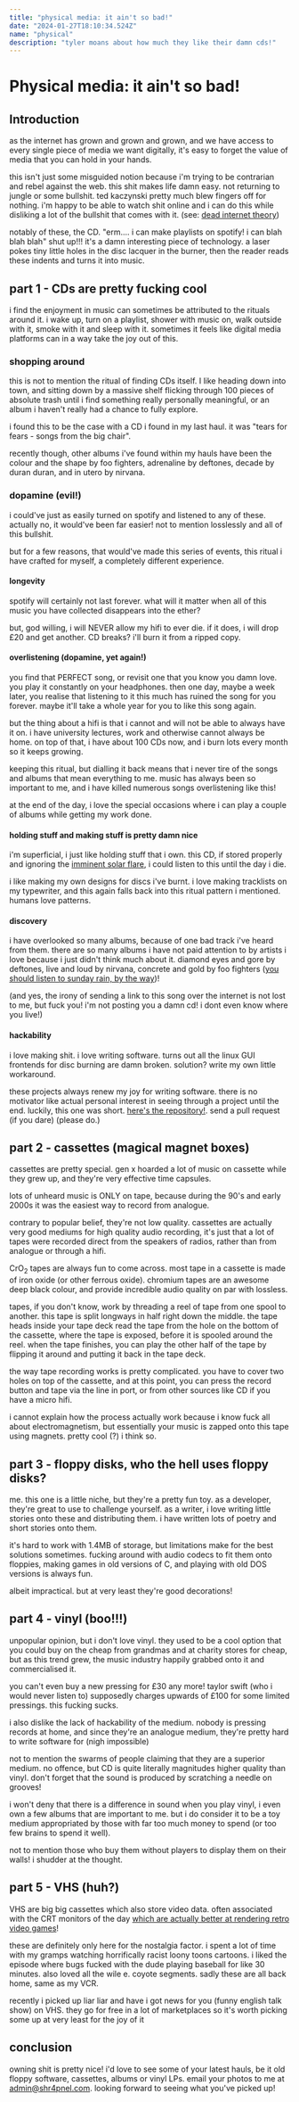 ```yaml
---
title: "physical media: it ain't so bad!"
date: "2024-01-27T18:10:34.524Z"
name: "physical"
description: "tyler moans about how much they like their damn cds!"
---
```

# Physical media: it ain't so bad!
## Introduction
as the internet has grown and grown and grown, and we have access to every single piece of media we want digitally, it's easy to forget the value of media that you can hold in your hands.

this isn't just some misguided notion because i'm trying to be contrarian and rebel against the web. this shit makes life damn easy. not returning to jungle or some bullshit. ted kaczynski pretty much blew fingers off for nothing. i'm happy to be able to watch shit online and i can do this while disliking a lot of the bullshit that comes with it. (see: [dead internet theory](https://en.wikipedia.org/wiki/Dead_Internet_theory))

notably of these, the CD. "erm.... i can make playlists on spotify! i can blah blah blah" shut up!!! it's a damn interesting piece of technology. a laser pokes tiny little holes in the disc lacquer in the burner, then the reader reads these indents and turns it into music.

## part 1 - CDs are pretty fucking cool

i find the enjoyment in music can sometimes be attributed to the rituals around it. i wake up, turn on a playlist, shower with music on, walk outside with it, smoke with it and sleep with it. sometimes it feels like digital media platforms can in a way take the joy out of this.

### shopping around

this is not to mention the ritual of finding CDs itself. I like heading down into town, and sitting down by a massive shelf flicking through 100 pieces of absolute trash until i find something really personally meaningful, or an album i haven't really had a chance to fully explore.

i found this to be the case with a CD i found in my last haul. it was "tears for fears - songs from the big chair".

recently though, other albums i've found within my hauls have been the colour and the shape by foo fighters, adrenaline by deftones, decade by duran duran, and in utero by nirvana.

### dopamine (evil!)

i could've just as easily turned on spotify and listened to any of these. actually no, it would've been far easier! not to mention losslessly and all of this bullshit.

but for a few reasons, that would've made this series of events, this ritual i have crafted for myself, a completely different experience.

#### longevity

spotify will certainly not last forever. what will it matter when all of this music you have collected disappears into the ether?

but, god willing, i will NEVER allow my hifi to ever die. if it does, i will drop £20 and get another. CD breaks? i'll burn it from a ripped copy.

#### overlistening (dopamine, yet again!)

you find that PERFECT song, or revisit one that you know you damn love. you play it constantly on your headphones. then one day, maybe a week later, you realise that listening to it this much has ruined the song for you forever. maybe it'll take a whole year for you to like this song again.

but the thing about a hifi is that i cannot and will not be able to always have it on. i have university lectures, work and otherwise cannot always be home. on top of that, i have about 100 CDs now, and i burn lots every month so it keeps growing.

keeping this ritual, but dialling it back means that i never tire of the songs and albums that mean everything to me. music has always been so important to me, and i have killed numerous songs overlistening like this!

at the end of the day, i love the special occasions where i can play a couple of albums while getting my work done.

#### holding stuff and making stuff is pretty damn nice

i'm superficial, i just like holding stuff that i own. this CD, if stored properly and ignoring the [imminent solar flare](https://phys.org/news/2024-01-solar-maximum.html), i could listen to this until the day i die.

i like making my own designs for discs i've burnt. i love making tracklists on my typewriter, and this again falls back into this ritual pattern i mentioned. humans love patterns.

#### discovery

i have overlooked so many albums, because of one bad track i've heard from them. there are so many albums i have not paid attention to by artists i love because i just didn't think much about it. diamond eyes and gore by deftones, live and loud by nirvana, concrete and gold by foo fighters ([you should listen to sunday rain, by the way](https://www.youtube.com/watch?v=k0jX8y53ceY))!

(and yes, the irony of sending a link to this song over the internet is not lost to me, but fuck you! i'm not posting you a damn cd! i dont even know where you live!)

#### hackability

i love making shit. i love writing software. turns out all the linux GUI frontends for disc burning are damn broken. solution? write my own little workaround.

these projects always renew my joy for writing software. there is no motivator like actual personal interest in seeing through a project until the end. luckily, this one was short. [here's the repository!](https://github.com/shrapnelnet/shr4pnelburn). send a pull request (if you dare) (please do.)

## part 2 - cassettes (magical magnet boxes)

cassettes are pretty special. gen x hoarded a lot of music on cassette while they grew up, and they're very effective time capsules.

lots of unheard music is ONLY on tape, because during the 90's and early 2000s it was the easiest way to record from analogue.

contrary to popular belief, they're not low quality. cassettes are actually very good mediums for high quality audio recording, it's just that a lot of tapes were recorded direct from the speakers of radios, rather than from analogue or through a hifi.

CrO<sub>2</sub> tapes are always fun to come across. most tape in a cassette is made of iron oxide (or other ferrous oxide). chromium tapes are an awesome deep black colour, and provide incredible audio quality on par with lossless.

tapes, if you don't know, work by threading a reel of tape from one spool to another. this tape is split longways in half right down the middle. the tape heads inside your tape deck read the tape from the hole on the bottom of the cassette, where the tape is exposed, before it is spooled around the reel. when the tape finishes, you can play the other half of the tape by flipping it around and putting it back in the tape deck.

the way tape recording works is pretty complicated. you have to cover two holes on top of the cassette, and at this point, you can press the record button and tape via the line in port, or from other sources like CD if you have a micro hifi.

i cannot explain how the process actually work because i know fuck all about electromagnetism, but essentially your music is zapped onto this tape using magnets. pretty cool (?) i think so.

## part 3 - floppy disks, who the hell uses floppy disks?

me. this one is a little niche, but they're a pretty fun toy. as a developer, they're great to use to challenge yourself. as a writer, i love writing little stories onto these and distributing them. i have written lots of poetry and short stories onto them.

it's hard to work with 1.4MB of storage, but limitations make for the best solutions sometimes. fucking around with audio codecs to fit them onto floppies, making games in old versions of C, and playing with old DOS versions is always fun.

albeit impractical. but at very least they're good decorations!

## part 4 - vinyl (boo!!!)

unpopular opinion, but i don't love vinyl. they used to be a cool option that you could buy on the cheap from grandmas and at charity stores for cheap, but as this trend grew, the music industry happily grabbed onto it and commercialised it.

you can't even buy a new pressing for £30 any more! taylor swift (who i would never listen to) supposedly charges upwards of £100 for some limited pressings. this fucking sucks.

i also dislike the lack of hackability of the medium. nobody is pressing records at home, and since they're an analogue medium, they're pretty hard to write software for (nigh impossible)

not to mention the swarms of people claiming that they are a superior medium. no offence, but CD is quite literally magnitudes higher quality than vinyl. don't forget that the sound is produced by scratching a needle on grooves!

i won't deny that there is a difference in sound when you play vinyl, i even own a few albums that are important to me. but i do consider it to be a toy medium appropriated by those with far too much money to spend (or too few brains to spend it well).

not to mention those who buy them without players to display them on their walls! i shudder at the thought.

## part 5 - VHS (huh?)

VHS are big big cassettes which also store video data. often associated with the CRT monitors of the day [which are actually better at rendering retro video games](https://electronics.stackexchange.com/questions/302555/what-advantages-do-crts-still-have-over-more-modern-display-technologies)!

these are definitely only here for the nostalgia factor. i spent a lot of time with my gramps watching horrifically racist loony toons cartoons. i liked the episode where bugs fucked with the dude playing baseball for like 30 minutes. also loved all the wile e. coyote segments. sadly these are all back home, same as my VCR. 

recently i picked up liar liar and have i got news for you (funny english talk show) on VHS. they go for free in a lot of marketplaces so it's worth picking some up at very least for the joy of it

## conclusion

owning shit is pretty nice! i'd love to see some of your latest hauls, be it old floppy software, cassettes, albums or vinyl LPs. email your photos to me at [admin@shr4pnel.com](mailto:admin@shr4pnel.com). looking forward to seeing what you've picked up!